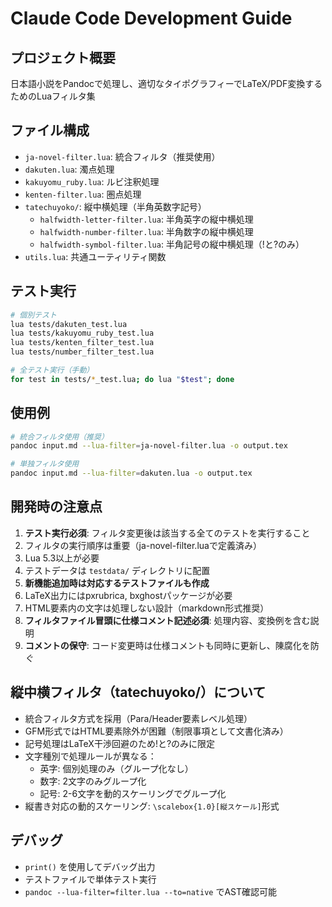 # Claude Code Development Guide

## プロジェクト概要
日本語小説をPandocで処理し、適切なタイポグラフィーでLaTeX/PDF変換するためのLuaフィルタ集

## ファイル構成
- `ja-novel-filter.lua`: 統合フィルタ（推奨使用）
- `dakuten.lua`: 濁点処理
- `kakuyomu_ruby.lua`: ルビ注釈処理
- `kenten-filter.lua`: 圏点処理
- `tatechuyoko/`: 縦中横処理（半角英数字記号）
  - `halfwidth-letter-filter.lua`: 半角英字の縦中横処理
  - `halfwidth-number-filter.lua`: 半角数字の縦中横処理
  - `halfwidth-symbol-filter.lua`: 半角記号の縦中横処理（!と?のみ）
- `utils.lua`: 共通ユーティリティ関数

## テスト実行
```bash
# 個別テスト
lua tests/dakuten_test.lua
lua tests/kakuyomu_ruby_test.lua
lua tests/kenten_filter_test.lua
lua tests/number_filter_test.lua

# 全テスト実行（手動）
for test in tests/*_test.lua; do lua "$test"; done
```

## 使用例
```bash
# 統合フィルタ使用（推奨）
pandoc input.md --lua-filter=ja-novel-filter.lua -o output.tex

# 単独フィルタ使用
pandoc input.md --lua-filter=dakuten.lua -o output.tex
```

## 開発時の注意点
1. **テスト実行必須**: フィルタ変更後は該当する全てのテストを実行すること
2. フィルタの実行順序は重要（ja-novel-filter.luaで定義済み）
3. Lua 5.3以上が必要
4. テストデータは `testdata/` ディレクトリに配置
5. **新機能追加時は対応するテストファイルも作成**
6. LaTeX出力にはpxrubrica, bxghostパッケージが必要
7. HTML要素内の文字は処理しない設計（markdown形式推奨）
8. **フィルタファイル冒頭に仕様コメント記述必須**: 処理内容、変換例を含む説明
9. **コメントの保守**: コード変更時は仕様コメントも同時に更新し、陳腐化を防ぐ

## 縦中横フィルタ（tatechuyoko/）について
- 統合フィルタ方式を採用（Para/Header要素レベル処理）
- GFM形式ではHTML要素除外が困難（制限事項として文書化済み）
- 記号処理はLaTeX干渉回避のため!と?のみに限定
- 文字種別で処理ルールが異なる：
  - 英字: 個別処理のみ（グループ化なし）
  - 数字: 2文字のみグループ化
  - 記号: 2-6文字を動的スケーリングでグループ化
- 縦書き対応の動的スケーリング: `\scalebox{1.0}[縦スケール]`形式

## デバッグ
- `print()` を使用してデバッグ出力
- テストファイルで単体テスト実行
- `pandoc --lua-filter=filter.lua --to=native` でAST確認可能